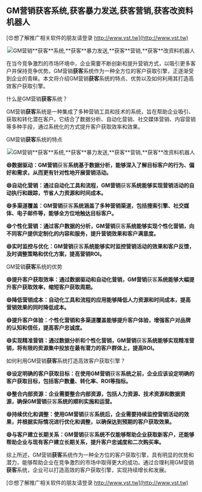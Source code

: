 ## **GM营销**获客**系统,**获客**暴力发送,**获客**营销,**获客**改资料机器人**

[😍想了解推广相关软件的朋友请登录 http://www.vst.tw](http://www.vst.tw)

 <center><img src="https://vst.tw/MP4/tuiguang/png/8.png" alt="GM营销**获客**系统,**获客**暴力发送,**获客**营销,**获客**改资料机器人"></center>

在当今竞争激烈的市场环境中，企业需要不断创新和提升营销方式，以吸引更多客户并保持竞争优势。GM营销**获客**系统作为一种全方位的客户获取引擎，正逐渐受到企业的青睐。本文将介绍GM营销**获客**系统的特点、优势以及如何利用其打造高效客户获取引擎。

什么是GM营销**获客**系统？

GM营销**获客**系统是一种集成了多种营销工具和技术的系统，旨在帮助企业吸引、获取和转化潜在客户。它结合了数据分析、自动化营销、社交媒体营销、内容营销等多种手段，通过系统化的方式提升客户获取效率和效果。

GM营销**获客**系统的特点

 <center><img src="https://vst.tw/MP4/tuiguang/png/2.png" alt="GM营销**获客**系统,**获客**暴力发送,**获客**营销,**获客**改资料机器人"></center>

**😄数据驱动：GM营销**获客**系统基于数据分析，能够深入了解目标客户的行为、偏好和需求，从而更有针对性地开展营销活动。**

**😄自动化营销：通过自动化工具和流程，GM营销**获客**系统能够实现营销活动的自动执行和跟踪，节省人力资源和时间成本。**

**😄多渠道覆盖：GM营销**获客**系统涵盖了多种营销渠道，包括搜索引擎、社交媒体、电子邮件等，能够全方位地触达目标客户。**

**😄个性化营销：通过客户数据的分析，GM营销**获客**系统能够实现个性化营销，向不同客户提供定制化的内容和服务，提升营销效果和客户满意度。**

**😄实时监控与优化：GM营销**获客**系统能够实时监控营销活动的效果和客户反馈，及时调整策略和优化方案，提高营销ROI。**

GM营销**获客**系统的优势

**😄提升客户获取效率：通过数据驱动和自动化营销，GM营销**获客**系统能够大幅提升客户获取效率，缩短客户获取周期。**

**😄降低营销成本：自动化工具和流程的应用能够降低人力资源和时间成本，提高营销效果的同时降低成本。**

**😄提升客户体验：个性化营销和多渠道覆盖能够提升客户体验，增强客户对品牌的认知和信任，提高客户忠诚度。**

**😄实现精准营销：通过数据分析和个性化营销，GM营销**获客**系统能够实现精准营销，将有限的资源集中投放在最有潜力的客户群体上，提高ROI。**

如何利用GM营销**获客**系统打造高效客户获取引擎？

**😄设定明确的客户获取目标：在使用GM营销**获客**系统之前，企业应该设定明确的客户获取目标，包括客户数量、转化率、ROI等指标。**

**😄整合内部资源：企业需要整合内部资源，包括人力资源、技术资源和数据资源，确保GM营销**获客**系统的顺利实施和运营。**

**😄持续优化和调整：使用GM营销**获客**系统后，企业需要持续监控营销活动的效果，并根据实际情况进行优化和调整，以确保达到预期的客户获取效果。**

**😄与客户建立长期关系：GM营销**获客**系统不仅能够帮助企业获取新客户，还能够帮助企业与现有客户建立长期关系，提升客户忠诚度和二次购买率。**

综上所述，GM营销**获客**系统作为一种全方位的客户获取引擎，具有明显的优势和潜力，能够帮助企业在竞争激烈的市场中取得更大的成功。通过合理利用GM营销**获客**系统，企业可以打造高效的客户获取引擎，实现持续增长和发展。

[😍想了解推广相关软件的朋友请登录 http://www.vst.tw](http://www.vst.tw)



